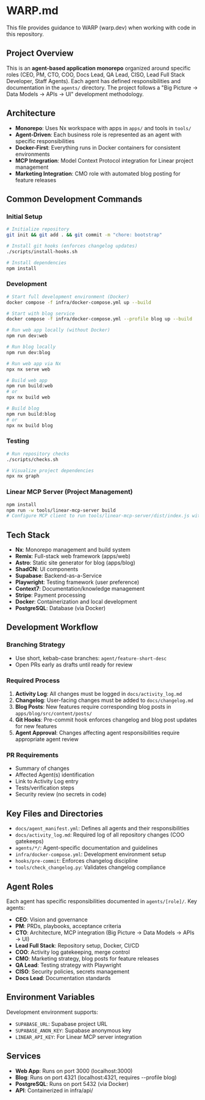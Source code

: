 # WARP.md

This file provides guidance to WARP (warp.dev) when working with code in this repository.

## Project Overview

This is an **agent-based application monorepo** organized around specific roles (CEO, PM, CTO, COO, Docs Lead, QA Lead, CISO, Lead Full Stack Developer, Staff Agents). Each agent has defined responsibilities and documentation in the `agents/` directory. The project follows a "Big Picture → Data Models → APIs → UI" development methodology.

## Architecture

- **Monorepo**: Uses Nx workspace with apps in `apps/` and tools in `tools/`
- **Agent-Driven**: Each business role is represented as an agent with specific responsibilities
- **Docker-First**: Everything runs in Docker containers for consistent environments
- **MCP Integration**: Model Context Protocol integration for Linear project management
- **Marketing Integration**: CMO role with automated blog posting for feature releases

## Common Development Commands

### Initial Setup
```bash
# Initialize repository
git init && git add . && git commit -m "chore: bootstrap"

# Install git hooks (enforces changelog updates)
./scripts/install-hooks.sh

# Install dependencies
npm install
```

### Development
```bash
# Start full development environment (Docker)
docker compose -f infra/docker-compose.yml up --build

# Start with blog service
docker compose -f infra/docker-compose.yml --profile blog up --build

# Run web app locally (without Docker)
npm run dev:web

# Run blog locally
npm run dev:blog

# Run web app via Nx
npx nx serve web

# Build web app
npm run build:web
# or
npx nx build web

# Build blog
npm run build:blog
# or
npx nx build blog
```

### Testing
```bash
# Run repository checks
./scripts/checks.sh

# Visualize project dependencies
npx nx graph
```

### Linear MCP Server (Project Management)
```bash
npm install
npm run -w tools/linear-mcp-server build
# Configure MCP client to run tools/linear-mcp-server/dist/index.js with LINEAR_API_KEY
```

## Tech Stack

- **Nx**: Monorepo management and build system
- **Remix**: Full-stack web framework (apps/web)
- **Astro**: Static site generator for blog (apps/blog)
- **ShadCN**: UI components
- **Supabase**: Backend-as-a-Service
- **Playwright**: Testing framework (user preference)
- **Context7**: Documentation/knowledge management
- **Stripe**: Payment processing
- **Docker**: Containerization and local development
- **PostgreSQL**: Database (via Docker)

## Development Workflow

### Branching Strategy
- Use short, kebab-case branches: `agent/feature-short-desc`
- Open PRs early as drafts until ready for review

### Required Process
1. **Activity Log**: All changes must be logged in `docs/activity_log.md`
2. **Changelog**: User-facing changes must be added to `docs/changelog.md`
3. **Blog Posts**: New features require corresponding blog posts in `apps/blog/src/content/posts/`
4. **Git Hooks**: Pre-commit hook enforces changelog and blog post updates for new features
5. **Agent Approval**: Changes affecting agent responsibilities require appropriate agent review

### PR Requirements
- Summary of changes
- Affected Agent(s) identification
- Link to Activity Log entry
- Tests/verification steps
- Security review (no secrets in code)

## Key Files and Directories

- `docs/agent_manifest.yml`: Defines all agents and their responsibilities
- `docs/activity_log.md`: Required log of all repository changes (COO gatekeeps)
- `agents/*/`: Agent-specific documentation and guidelines
- `infra/docker-compose.yml`: Development environment setup
- `hooks/pre-commit`: Enforces changelog discipline
- `tools/check_changelog.py`: Validates changelog compliance

## Agent Roles

Each agent has specific responsibilities documented in `agents/[role]/`. Key agents:
- **CEO**: Vision and governance
- **PM**: PRDs, playbooks, acceptance criteria
- **CTO**: Architecture, MCP integration (Big Picture → Data Models → APIs → UI)
- **Lead Full Stack**: Repository setup, Docker, CI/CD
- **COO**: Activity log gatekeeping, merge control
- **CMO**: Marketing strategy, blog posts for feature releases
- **QA Lead**: Testing strategy with Playwright
- **CISO**: Security policies, secrets management
- **Docs Lead**: Documentation standards

## Environment Variables

Development environment supports:
- `SUPABASE_URL`: Supabase project URL
- `SUPABASE_ANON_KEY`: Supabase anonymous key
- `LINEAR_API_KEY`: For Linear MCP server integration

## Services

- **Web App**: Runs on port 3000 (localhost:3000)
- **Blog**: Runs on port 4321 (localhost:4321, requires --profile blog)
- **PostgreSQL**: Runs on port 5432 (via Docker)
- **API**: Containerized in infra/api/
